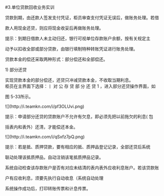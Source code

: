 #3.单位贷款回收业务实训
<p>贷款到期，由还款人签发支付凭证，柜员审查支付凭证无误后，做账务处理。若借 </p>
    <p>款人用现金还贷，则应将现金收妥后再做账务处理。 </p>
    <p> 提示：到期日借款人未主动归还，银行可视单位存款账户余额，按有关规定主 </p>
    <p>动予以扣收全部或部分贷款，由银行填制特种转账凭证进行账务处理。 </p>
    <p> 贷款本金的偿还采取两种形式：部分偿还和全部偿还。 </p>
    <p> 1) 部分还贷 </p>
    <p> 实现贷款本金的部分偿还，还贷只冲减贷款本金，不收取当期利息。 <br />
      柜员在主界面下选择：丨 对 公 存 贷 部 分 还 贷  1 ，进入部分还贷操作界面，如 </p>
    <p>图 5-33所示。</p>
    <p>![](http://i.teamkn.com/i/pf3OLUvi.png)</p>
    <p>提示：申请部分还贷的贷款账户不允许有欠息，即必须先把以前拖欠的利息( 包 </p>
    <p>括表内和表外）还清，才能偿还本金。 </p>
    <p>![](http://i.teamkn.com/i/qSxfz7pQ.png)</p>
    <p>提示：若是抵、质押贷款，要有相应的抵、质押品登记记录，全部还贷后系统 </p>
    <p>联动处理该抵质押品，自动注销该笔抵质押品记录。 </p>
    <p> 系统自动检查该存款账户是否有对应未结清的表内表外应收利息账户。若该贷款账 </p>
    <p>户有应收利息，须要先执行自动收息（系统自动处理 </p>
    <p> 系统操作成功后，打印转账传票和计息传票。</p>